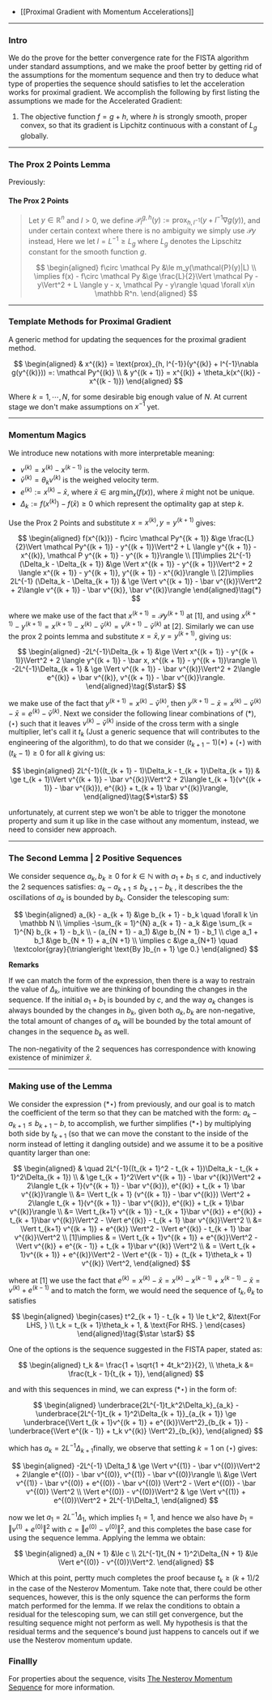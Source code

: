 - [[Proximal Gradient with Momentum Accelerations]]

---
### **Intro**

We do the prove for the better convergence rate for the FISTA algorithm under standard assumptions, and we make the proof better by getting rid of the assumptions for the momentum sequence and then try to deduce what type of properties the sequence should satisfies to let the acceleration works for proximal gradient. We accomplish the following by first listing the assumptions we made for the Accelerated Gradient: 

1. The objective function $f = g + h$, where $h$ is strongly smooth, proper convex, so that its gradient is Lipchitz continuous with a constant of $L_g$ globally.  


---
### **The Prox 2 Points Lemma**

Previously: 

#### **The Prox 2 Points**
> 
> Let $y\in \mathbb R^{n}$ and $l > 0$, we define $\mathcal{P}_l^{g, h}(y) := \text{prox}_{h, l^{-1}}(y + l^{-1}\nabla g(y))$, and under certain context where there is no ambiguity we simply use $\mathcal{P}y$ instead, Here we let $l = L^{-1} \ge L_g$ where $L_g$ denotes the Lipschitz constant for the smooth function $g$. 
> 
> $$
> \begin{aligned}
>     f\circ \mathcal Py
>     &\le 
>     m_y(\mathcal{P}(y)|L)
>     \\
>     \implies f(x) - f\circ \mathcal Py
>     &\ge 
>     \frac{L}{2}\Vert \mathcal Py - y\Vert^2 + 
>     L \langle y - x, \mathcal Py - y\rangle \quad 
>     \forall x\in \mathbb R^n. 
> \end{aligned}
> $$

---
### **Template Methods for Proximal Gradient**
A generic method for updating the sequences for the proximal gradient method. 

$$
\begin{aligned}
    & x^{(k)} = \text{prox}_{h, l^{-1}}(y^{(k)} + l^{-1}\nabla g(y^{(k)})) =: \mathcal Py^{(k)}
    \\
    & y^{(k + 1)} = x^{(k)} + \theta_k(x^{(k)} - x^{(k - 1)})
\end{aligned}
$$

Where $k = 1, \cdots, N$, for some desirable big enough value of $N$. At current stage we don't make assumptions on $x^{-1}$ yet. 


---
### **Momentum Magics**

We introduce new notations with more interpretable meaning: 

* $v^{(k)} = x^{(k)} - x^{(k -1)}$ is the velocity term. 
* $\bar v^{(k)}= \theta_k v^{(k)}$ is the weighed velocity term. 
* $e^{(k)} := x^{(k)} - \bar x$, where $\bar x \in \arg\min_{x}(f(x))$, where $\bar x$ might not be unique. 
* $\Delta_k := f(x^{(k)}) - f(\bar x) \ge 0$ which represent the optimality gap at step $k$. 

Use the Prox 2 Points and substitute $x = x^{(k)}, y = y^{(k + 1)}$ gives: 

$$
\begin{aligned}
    f(x^{(k)}) - f\circ \mathcal Py^{(k + 1)}
    &\ge 
    \frac{L}{2}\Vert \mathcal Py^{(k + 1)} - y^{(k + 1)}\Vert^2 + 
    L \langle y^{(k + 1)} - x^{(k)}, \mathcal P y^{(k + 1)} - y^{(k + 1)}\rangle 
    \\
    [1]\implies
    2L^{-1} (\Delta_k - \Delta_{k + 1}) 
    &\ge 
    \Vert x^{(k + 1)} - y^{(k + 1)}\Vert^2 + 
    2 \langle x^{(k + 1)} - y^{(k + 1)}, y^{(k + 1)} - x^{(k)}\rangle
    \\
    [2]\implies
    2L^{-1} (\Delta_k - \Delta_{k + 1})  
    & \ge 
    \Vert v^{(k + 1)} - \bar v^{(k)}\Vert^2 + 
    2\langle v^{(k + 1)} - \bar v^{(k)}, \bar v^{(k)}\rangle
\end{aligned}\tag{*}
$$

where we make use of the fact that $x^{(k + 1)} = \mathcal P y^{(k + 1)}$ at \[1\], and using $x^{(k + 1)} - y^{(k + 1)} = x^{(k + 1)} - x^{(k)} - \bar v^{(k)} = v^{(k + 1)} - \bar v^{(k)}$ at \[2\]. Similarly we can use the prox 2 points lemma and substitute $x = \bar x, y = y^{(k + 1)}$, giving us: 

$$
\begin{aligned}
    -2L^{-1}\Delta_{k + 1} 
    &\ge 
    \Vert x^{(k + 1)} - y^{(k + 1)}\Vert^2 + 2
    \langle y^{(k + 1)} - \bar x, x^{(k + 1)} - y^{(k + 1)}\rangle
    \\
    -2L^{-1}\Delta_{k + 1} 
    & \ge 
    \Vert v^{(k + 1)} - \bar v^{(k)}\Vert^2 + 
    2\langle e^{(k)} + \bar v^{(k)}, v^{(k + 1)} - \bar v^{(k)}\rangle.
\end{aligned}\tag{$\star$}
$$

we make use of the fact that $y^{(k + 1)} = x^{(k)} - \bar v^{(k)}$, then $y^{(k + 1)} - \bar x = x^{(k)} - \bar v^{(k)} - \bar x = e^{(k)} - \bar v^{(k)}$. Next we consider the following linear combinations of $(*), (\star)$ such that it leaves $v^{(k)} - \bar v^{(k)}$ inside of the cross term with a single multiplier, let's call it $t_k$ (Just a generic sequence that will contributes to the engineering of the algorithm), to do that we consider $(t_{k + 1}- 1)(*) + (\star)$ with $(t_k - 1)\ge 0$ for all $k$ giving us: 

$$
\begin{aligned}
    2L^{-1}((t_{k + 1} - 1)\Delta_k - t_{k + 1}\Delta_{k + 1})
    & \ge 
    t_{k + 1}\Vert v^{(k + 1)} - \bar v^{(k)}\Vert^2 + 
    2\langle t_{k + 1}(v^{(k + 1)} - \bar v^{(k)}), e^{(k)} + t_{k + 1} \bar v^{(k)}\rangle, 
\end{aligned}\tag{$*\star$}
$$

unfortunately, at current step we won't be able to trigger the monotone property and sum it up like in the case without any momentum, instead, we need to consider new approach. 

---
### **The Second Lemma | 2 Positive Sequences**

We consider sequence $a_k, b_k \ge 0$ for $k\in \mathbb N$ with $a_1 + b_1 \le c$, and inductively the 2 sequences satisfies: $a_{k} - a_{k + 1} \le b_{k + 1} - b_k$ , it describes the the  oscillations of $a_k$ is bounded by $b_k$. Consider the telescoping sum: 

$$
\begin{aligned}
    a_{k} - a_{k + 1} 
    &\ge b_{k + 1} - b_k \quad \forall k \in \mathbb N
    \\
    \implies
    -\sum_{k = 1}^{N}
    a_{k + 1} - a_k 
    &\ge 
    \sum_{k = 1}^{N} b_{k + 1} - b_k
    \\
    - (a_{N + 1} - a_1) 
    &\ge b_{N + 1} - b_1
    \\
    c\ge a_1 + b_1
    &\ge
    b_{N + 1} + a_{N +1}
    \\
    \implies c &\ge a_{N+1} \quad \textcolor{gray}{\triangleright \text{By }b_{n + 1} \ge 0.}
\end{aligned}
$$

**Remarks**

If we can match the form of the expression, then there is a way to restrain the value of $\Delta_k$, intuitive we are thinking of bounding the changes in the sequence. If the initial $a_1 + b_1$  is bounded by $c$, and the way $a_k$ changes is always bounded by the changes in $b_k$, given both $a_k, b_k$ are non-negative, the total amount of changes of $a_k$ will be bounded by the total amount of changes in the sequence $b_k$ as well.

The non-negativity of the 2 sequences has correspondence with knowing existence of minimizer $\bar x$. 

---
### **Making use of the Lemma**

We consider the expression $(*\star)$ from previously, and our goal is to match the coefficient of the term so that they can be matched with the form: $a_k - a_{k + 1}\le b_{k + 1} - b$, to accomplish, we further simplifies $(*\star)$ by multiplying both side by $t_{k + 1}$ (so that we can move the constant to the inside of the norm instead of letting it dangling outside) and we assume it to be a positive quantity larger than one: 

$$
\begin{aligned}
    & \quad 2L^{-1}((t_{k + 1}^2 - t_{k + 1})\Delta_k - t_{k + 1}^2\Delta_{k + 1})
    \\
    & \ge  
    t_{k + 1}^2\Vert v^{(k + 1)} - \bar v^{(k)}\Vert^2 + 
    2\langle t_{k + 1}(v^{(k + 1)} - \bar v^{(k)}), e^{(k)} + t_{k + 1} \bar v^{(k)}\rangle
    \\
    &=
    \Vert t_{k + 1} (v^{(k + 1)} - \bar v^{(k)}) \Vert^2 + 
    2\langle t_{k + 1}(v^{(k + 1)} - \bar v^{(k)}), e^{(k)} + t_{k + 1}\bar v^{(k)}\rangle
    \\
    &=
    \Vert t_{k+1} v^{(k + 1)} - t_{k + 1}\bar v^{(k)} + e^{(k)} + t_{k + 1}\bar v^{(k)}\Vert^2
    - 
    \Vert e^{(k)} - t_{k + 1} \bar v^{(k)}\Vert^2
    \\
    &=
    \Vert 
        t_{k+1} v^{(k + 1)} + e^{(k)}
    \Vert^2
    - 
    \Vert e^{(k)} - t_{k + 1} \bar v^{(k)}\Vert^2
    \\
    [1]\implies
    & = 
    \Vert t_{k + 1}v^{(k + 1)} + e^{(k)}\Vert^2
    - 
    \Vert v^{(k)} + e^{(k - 1)} + t_{k + 1}\bar v^{(k)} \Vert^2
    \\
    & = 
    \Vert t_{k + 1}v^{(k + 1)} + e^{(k)}\Vert^2
    - 
    \Vert e^{(k - 1)} + (t_{k + 1}\theta_k + 1) v^{(k)} \Vert^2, 
\end{aligned}
$$

where at \[1\] we use the fact that $e^{(k)}= x^{(k)} - \bar x = x^{(k)} - x^{(k - 1)}+ x^{(k - 1)} - \bar x = v^{(k)} + e^{(k-1)}$ and to match the form, we would need the sequence of $t_k, \theta_k$ to satisfies 

$$
\begin{aligned}    
    \begin{cases}
        t^2_{k + 1} - t_{k + 1} \le t_k^2, &\text{For LHS, }
        \\
        t_k = t_{k + 1}\theta_k + 1, & \text{For RHS. }
    \end{cases}
\end{aligned}\tag{$\star \star$}
$$

One of the options is the sequence suggested in the FISTA paper, stated as: 

$$
\begin{aligned}
    t_k &= \frac{1 + \sqrt{1 + 4t_k^2}}{2}, 
    \\
    \theta_k &= \frac{t_k - 1}{t_{k + 1}}, 
\end{aligned}
$$

and with this sequences in mind, we can express $(*\star)$ in the form of: 

$$
\begin{aligned}
    \underbrace{2L^{-1}t_k^2\Delta_k}_{a_k} - \underbrace{2L^{-1}t_{k + 1}^2\Delta_{k + 1}}_{a_{k + 1}}
    \ge 
    \underbrace{\Vert t_{k + 1}v^{(k + 1)} + e^{(k)}\Vert^2}_{b_{k + 1}}
    - 
    \underbrace{\Vert e^{(k - 1)} + t_k  v^{(k)} \Vert^2}_{b_{k}}, 
\end{aligned}
$$

which has $a_k = 2L^{-1}\Delta_{k + 1}$finally, we observe that setting $k = 1$ on $(\star)$ gives: 

$$
\begin{aligned}
    -2L^{-1}  \Delta_1
    & \ge 
    \Vert v^{(1)} - \bar v^{(0)}\Vert^2 + 
    2\langle e^{(0)} - \bar v^{(0)}, v^{(1)} - \bar v^{(0)}\rangle
    \\
    &\ge
    \Vert 
        v^{(1)} - \bar v^{(0)}
        + 
        e^{(0)} - \bar v^{(0)}
    \Vert^2
    - 
    \Vert 
        e^{(0)} - \bar v^{(0)}
    \Vert^2
    \\
    \Vert e^{(0)} - v^{(0)}\Vert^2
    & \ge 
    \Vert v^{(1)} + e^{(0)}\Vert^2 + 2L^{-1}\Delta_1, 
\end{aligned}
$$

now we let $a_1 = 2L^{-1}\Delta_1$, which implies $t_1 = 1$, and hence we also have $b_1 = \Vert v^{(1)} + e^{(0)}\Vert^2$ with $c = \Vert e^{(0)} - v^{(0)}\Vert^2$, and this completes the base case for using the sequence lemma. Applying the lemma we obtain: 

$$
\begin{aligned}
    a_{N + 1} &\le c
    \\
    2L^{-1}t_{N + 1}^2\Delta_{N + 1} &\le \Vert e^{(0)} - v^{(0)}\Vert^2. 
\end{aligned}
$$

Which at this point, pertty much completes the proof because $t_k \ge (k + 1)/2$ in the case of the Nesterov Momentum. Take note that, there could be other sequences, however, this is the only squence the can performs the form match performed for the lemma. If we relax the conditions to obtain a residual for the telescoping sum, we can still get convergence, but the resulting sequence might not perform as well. My hypothesis is that the residual terms and the sequence's bound just happens to cancels out if we use the Nesterov momentum update. 


### **Finallly**

For properties about the sequence, visits [The Nesterov Momentum Sequence](../../MATH%20602%20Nesterov%20Acceleration/The%20Nesterov%20Momentum%20Sequence.md) for more information. 